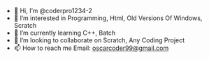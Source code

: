 - 👋 Hi, I’m @coderpro1234-2
- 👀 I’m interested in Programming, Html, Old Versions Of Windows, Scratch
- 🌱 I’m currently learning C++, Batch
- 💞️ I’m looking to collaborate on Scratch, Any Coding Project
- 📫 How to reach me Email: oscarcoder99@gmail.com

<!---
coderpro1234-2/coderpro1234-2 is a ✨ special ✨ repository because its `README.md` (this file) appears on your GitHub profile.
You can click the Preview link to take a look at your changes.
--->
